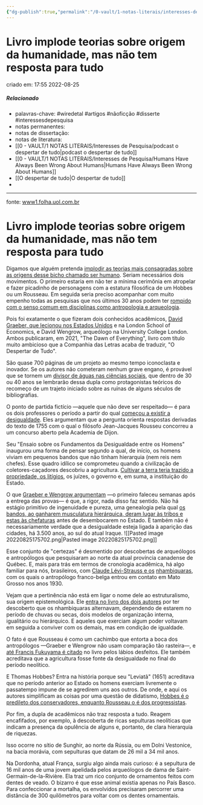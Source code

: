 ```yaml
---
{"dg-publish":true,"permalink":"/0-vault/1-notas-literais/interesses-de-pesquisa/livro-implode-teorias-sobre-origem-da-humanidade-mas-nao-tem-resposta-para-tudo/","tags":["wiredetal","artigos","nãoficção","disserte","interessesdepesquisa"],"dgHomeLink":true,"dgShowLocalGraph":true,"dgShowFileTree":true,"dgEnableSearch":true}
---
```


# Livro implode teorias sobre origem da humanidade, mas não tem resposta para tudo
criado em: 17:55 2022-08-25

##### Relacionado
- palavras-chave: #wiredetal #artigos #nãoficção #disserte #interessesdepesquisa 
- notas permanentes: 
- notas de dissertação:
- notas de literatura: 
- [[0 - VAULT/1 NOTAS LITERAIS/Interesses de Pesquisa/podcast o despertar de tudo\|podcast o despertar de tudo]]
- [[0 - VAULT/1 NOTAS LITERAIS/Interesses de Pesquisa/Humans Have Always Been Wrong About Humans\|Humans Have Always Been Wrong About Humans]]
- [[O despertar de tudo\|O despertar de tudo]]
- 


---

fonte: [www1.folha.uol.com.br](https://www1.folha.uol.com.br/mundo/2022/08/livro-implode-teorias-sobre-origem-da-humanidade-mas-nao-tem-resposta-para-tudo.shtml?utm_source=twitter&utm_medium=social&utm_campaign=twfolha)

# Livro implode teorias sobre origem da humanidade, mas não tem resposta para tudo

Digamos que alguém pretenda [implodir as teorias mais consagradas sobre as origens desse bicho chamado ser humano](https://www1.folha.uol.com.br/colunas/helioschwartsman/2022/08/a-aurora-de-tudo.shtml). Seriam necessários dois movimentos. O primeiro estaria em não ter a mínima cerimônia em atropelar e fazer picadinho de personagens com a estatura filosófica de um Hobbes ou um Rousseau. Em seguida seria preciso acompanhar com muito empenho todas as pesquisas que nos últimos 30 anos podem ter [rompido com o senso comum em disciplinas como antropologia e arqueologia](https://www1.folha.uol.com.br/ilustrissima/2022/08/arqueologo-propoe-nova-visao-sobre-civilizacoes-amazonicas.shtml).

Pois foi exatamente o que fizeram dois conhecidos acadêmicos, [David Graeber, que lecionou nos Estados Unidos](https://www1.folha.uol.com.br/mundo/2020/09/morre-aos-59-anos-o-antropologo-david-graeber-creditado-pelo-slogan-nos-somos-os-99.shtml) e na London School of Economics, e David Wengrow, arqueólogo na University College London. Ambos publicaram, em 2021, "The Dawn of Everything", livro com título muito ambicioso que a Companhia das Letras acaba de traduzir, "O Despertar de Tudo".

São quase 700 páginas de um projeto ao mesmo tempo iconoclasta e inovador. Se os autores não cometeram nenhum grave engano, é provável que se tornem um [divisor de águas nas ciências sociais](https://m.folha.uol.com.br/mercado/2016/02/1741124-antropologo-americano-que-defende-nao-pagamento-de-divida-ve-iminencia-de-novo-colapso-economico.shtml), que dentro de 30 ou 40 anos se lembrarão dessa dupla como protagonistas teóricos do recomeço de um trajeto iniciado sobre as ruínas de alguns séculos de bibliografias.

O ponto de partida fictício —aquele que não deve ser respeitado— é para os dois professores o período a partir do qual [começou a existir a desigualdade](https://temas.folha.uol.com.br/desigualdade-global/). Eles argumentam que a pergunta orienta respostas derivadas do texto de 1755 com o qual o filósofo Jean-Jacques Rousseu concorreu a um concurso aberto pela Academia de Dijon.

Seu "Ensaio sobre os Fundamentos da Desigualdade entre os Homens" inaugurou uma forma de pensar segundo a qual, de início, os homens viviam em pequenos bandos que não tinham hierarquia (nem reis nem chefes). Esse quadro idílico se comprometeu quando a civilização de coletores-caçadores descobriu a agricultura. [Cultivar a terra teria trazido a propriedade, os litígios](https://www1.folha.uol.com.br/colunas/reinaldojoselopes/2022/01/criticando-sapiens-livro-mostra-como-povos-antigos-tentavam-combater-desigualdade.shtml), os juízes, o governo e, em suma, a instituição do Estado.

O que [Graeber e Wengrow argumentam](https://www1.folha.uol.com.br/ilustrissima/2022/08/humanos-estao-errados-sobre-a-historia-da-humanidade-aponta-livro.shtml) —o primeiro faleceu semanas após a entrega das provas— é que, a rigor, nada disso faz sentido. Não há estágio primitivo de ingenuidade e pureza, uma genealogia pela qual [os bandos, ao ganharem musculatura hierárquica, deram lugar às tribos e estas às chefaturas](https://www1.folha.uol.com.br/ilustrissima/2022/08/arqueologo-propoe-nova-visao-sobre-civilizacoes-amazonicas.shtml) antes de desembocarem no Estado. E também não é necessariamente verdade que a desigualdade esteja ligada à aparição das cidades, há 3.500 anos, ao sul do atual Iraque.
![[Pasted image 20220825175702.png\|Pasted image 20220825175702.png]]

Esse conjunto de "certezas" é desmentido por descobertas de arqueólogos e antropólogos que pesquisaram ao norte da atual província canadense de Québec. E, mais para trás em termos de cronologia acadêmica, há algo familiar para nós, brasileiros, com [Claude Lévi-Strauss e os](https://www1.folha.uol.com.br/folha-100-anos/2021/12/cultura-europeia-esta-ameacada-disse-levi-strauss-a-folha-em-1989.shtml) [nhambiquaras](https://www1.folha.uol.com.br/folha-100-anos/2021/12/cultura-europeia-esta-ameacada-disse-levi-strauss-a-folha-em-1989.shtml), com os quais o antropólogo franco-belga entrou em contato em Mato Grosso nos anos 1930.

Vejam que a pertinência não está em ligar o nome dele ao estruturalismo, sua origem epistemológica. Ele [entra no livro dos dois autores](https://www1.folha.uol.com.br/blogs/darwin-e-deus/2022/04/os-melhores-livros-de-ciencia-de-2021-no-brasil-e-no-exterior.shtml) por ter descoberto que os nhambiquaras alternavam, dependendo de estarem no período de chuvas ou secas, dois modelos de organização interna, igualitário ou hierárquico. E aqueles que exerciam algum poder voltavam em seguida a conviver com os demais, mas em condição de igualdade.

O fato é que Rousseau é como um cachimbo que entorta a boca dos antropólogos —Graeber e Wengrow não usam comparação tão rasteira—, e [até Francis Fukuyama é citado](https://www1.folha.uol.com.br/mundo/2022/05/francis-fukuyama-lanca-livro-e-defende-que-e-preciso-moderar-o-liberalismo.shtml) no livro pelos lábios desfeitos. Ele também acreditava que a agricultura fosse fonte da desigualdade no final do período neolítico.

E Thomas Hobbes? Entra na história porque seu "Leviatã" (1651) acreditava que no período anterior ao Estado os homens exerciam livremente o passatempo impune de se agredirem uns aos outros. De onde, e aqui os autores simplificam as coisas por uma questão de didatismo, [Hobbes é o predileto dos conservadores, enquanto Rousseau o é dos progressistas](https://www1.folha.uol.com.br/ilustrada/2021/10/livro-resgata-as-polemicas-do-pensamento-musical-do-filosofo-rousseau.shtml).

Por fim, a dupla de acadêmicos não traz resposta a tudo. Reagem encafifados, por exemplo, à descoberta de ricas sepulturas neolíticas que indicam a presença da opulência de alguns e, portanto, de clara hierarquia de riquezas.

Isso ocorre no sítio de Sunghir, ao norte da Rússia, ou em Dolni Vestonice, na bacia morávia, com sepulturas que datam de 26 mil a 34 mil anos.

Na Dordonha, atual França, surgiu algo ainda mais curioso: é a sepultura de 16 mil anos de uma jovem apelidada pelos arqueólogos de dama de Saint-Germain-de-la-Rivière. Ela traz um rico conjunto de ornamentos feitos com dentes de veado. O bizarro é que esse animal existia apenas no País Basco. Para confeccionar a mortalha, os envolvidos precisaram percorrer uma distância de 300 quilômetros para voltar com os dentes ornamentais.